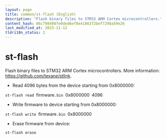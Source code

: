 ```yaml
---
layout: page
title: common/st-flash (English)
description: "Flash binary files to STM32 ARM Cortex microcontrollers."
content_hash: 06c798498fe0ded6ef8e4186372bef7298a59e26
last_modified_at: 2023-11-12
tldri18n_status: 2
---
```

# st-flash

Flash binary files to STM32 ARM Cortex microcontrollers.
More information: <https://github.com/texane/stlink>.

- Read 4096 bytes from the device starting from 0x8000000:

`st-flash read `<span class="tldr-var badge badge-pill bg-dark-lm bg-white-dm text-white-lm text-dark-dm font-weight-bold">firmware</span>`.bin `<span class="tldr-var badge badge-pill bg-dark-lm bg-white-dm text-white-lm text-dark-dm font-weight-bold">0x8000000</span>` `<span class="tldr-var badge badge-pill bg-dark-lm bg-white-dm text-white-lm text-dark-dm font-weight-bold">4096</span>

- Write firmware to device starting from 0x8000000:

`st-flash write `<span class="tldr-var badge badge-pill bg-dark-lm bg-white-dm text-white-lm text-dark-dm font-weight-bold">firmware</span>`.bin `<span class="tldr-var badge badge-pill bg-dark-lm bg-white-dm text-white-lm text-dark-dm font-weight-bold">0x8000000</span>

- Erase firmware from device:

`st-flash erase`
